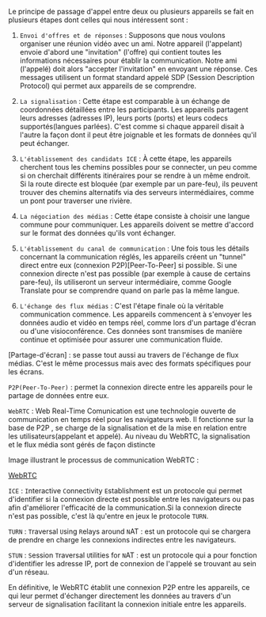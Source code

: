 Le principe de passage d'appel entre deux ou plusieurs appareils se fait en plusieurs étapes dont celles qui nous intéressent sont :

1.  ``Envoi d'offres et de réponses`` : Supposons que nous voulons organiser une réunion vidéo avec un ami. Notre appareil (l'appelant) envoie d'abord une "invitation" (l'offre) qui contient toutes les informations nécessaires pour établir la communication. Notre ami (l'appelé) doit alors "accepter l'invitation" en envoyant une réponse. Ces messages utilisent un format standard appelé SDP (Session Description Protocol) qui permet aux appareils de se comprendre.

2.  ``La signalisation`` : Cette étape est comparable à un échange de coordonnées détaillées entre les participants. Les appareils partagent leurs adresses (adresses IP), leurs ports (ports) et leurs codecs supportés(langues parlées). C'est comme si chaque appareil disait à l'autre la façon dont il peut être joignable et les formats de données qu'il peut échanger.

3. ``L'établissement des candidats ICE`` : À cette étape, les appareils cherchent tous les chemins possibles pour se connecter, un peu comme si on cherchait différents itinéraires pour se rendre à un même endroit. Si la route directe est bloquée (par exemple par un pare-feu), ils peuvent trouver des chemins alternatifs via des serveurs intermédiaires, comme un pont pour traverser une rivière.

4.  ``La négociation des médias`` : Cette étape consiste à choisir une langue commune pour communiquer. Les appareils doivent se mettre d'accord sur le format des données qu'ils vont échanger. 

5.  ``L'établissement du canal de communication`` : Une fois tous les détails concernant la communication réglés, les appareils créent un "tunnel" direct entre eux (connexion P2P)[Peer-To-Peer] si possible. Si une connexion directe n'est pas possible (par exemple à cause de certains pare-feu), ils utiliseront un serveur intermédiaire, comme Google Translate pour se comprendre quand on parle pas la même langue.

6.  ``L'échange des flux médias`` : C'est l'étape finale où la véritable communication commence. Les appareils commencent à s'envoyer les données audio et vidéo en temps réel, comme lors d'un partage d'écran ou d'une visioconférence. Ces données sont transmises de manière continue et optimisée pour assurer une communication fluide.

[Partage-d'écran] : se passe tout aussi au travers de l'échange de flux médias. C'est le même processus mais avec des formats spécifiques pour les écrans.



``P2P(Peer-To-Peer)`` : permet la connexion directe entre les appareils pour le partage de données entre eux.

``WebRTC`` : Web Real-Time Comunication est une technologie ouverte de communication en temps réel pour les navigateurs web. Il fonctionne sur la base de P2P , se charge de la signalisation et de la mise en relation entre les utilisateurs(appelant et appelé). Au niveau du WebRTC, la signalisation et le flux média sont gérés de façon distincte 

Image illustrant le processus de communication WebRTC :

[WebRTC](./webrtccom.png)

``ICE`` : `I`nteractive `C`onnectivity `E`stablishment est un protocole qui permet d'identifier si la connexion directe est possible entre les navigateurs ou pas afin d'améliorer l'efficacité de la communication.Si la connexion directe n'est pas possible, c'est là qu'entre en jeux le protocole `TURN`.

`TURN` : `T`raversal `U`sing `R`elays around `N`AT : est un protocole qui se chargera de prendre en charge les connexions indirectes entre les navigateurs.

``STUN`` : `S`ession `T`raversal `U`tilities for `N`AT  : est un protocole qui a pour fonction d'identifier les adresse IP, port de connexion de l'appelé se trouvant au sein d'un réseau.

En définitive, le WebRTC établit une connexion P2P entre les appareils, ce qui leur permet d'échanger directement les données au travers d'un serveur de signalisation facilitant la connexion initiale entre les appareils.
